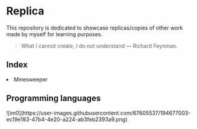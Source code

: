 # Replica
This repository is dedicated to showcase replicas/copies of other work made by myself for learning purposes.
>What I cannot create, I do not understand — Richard Feynman.
## Index
<li>Minesweeper</li>

<h2>Programming languages</h2>
![im0](https://user-images.githubusercontent.com/67605537/194677003-ec19e183-47b4-4e20-a224-ab3feb2393a9.png)
